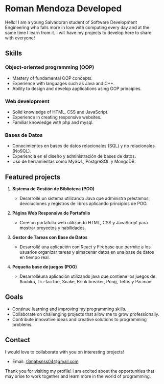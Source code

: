 # Roman Mendoza Developed

Hello! I am a young Salvadoran student of Software Development Engineering who falls more in love with computing every day and at the same time I learn from it. I will have my projects to develop here to share with everyone!

## Skills

### Object-oriented programming (OOP)
- Mastery of fundamental OOP concepts.
- Experience with languages ​​such as Java and C++.
- Ability to design and develop applications using OOP principles.

### Web development
- Solid knowledge of HTML, CSS and JavaScript.
- Experience in creating responsive websites.
- Familiar knowledge with php and mysql.

### Bases de Datos
- Conocimientos en bases de datos relacionales (SQL) y no relacionales (NoSQL).
- Experiencia en el diseño y administración de bases de datos.
- Uso de herramientas como MySQL, PostgreSQL y MongoDB.

## Featured projects
1. **Sistema de Gestión de Biblioteca (POO)**
   - Desarrollé un sistema utilizando Java que administra préstamos, devoluciones y registros de libros aplicando principios de POO.

2. **Página Web Responsiva de Portafolio**
   - Creé un portafolio web utilizando HTML, CSS y JavaScript para mostrar proyectos y habilidades.

3. **Gestor de Tareas con Base de Datos**
   - Desarrollé una aplicación con React y Firebase que permite a los usuarios organizar tareas y almacenar datos en una base de datos en tiempo real.
     
4. **Pequeña base de juegos (POO)**
   - Desarrolléuna aplicación utilizando java que contiene los juegos de: Sudoku, Tic-tac toe, Snake, Brink breaker, Pong, Tetris y Pacman

## Goals
- Continue learning and improving my programming skills.
- Collaborate on challenging projects that allow me to grow professionally.
- Contribute innovative ideas and creative solutions to programming problems.

## Contact
I would love to collaborate with you on interesting projects!
- Email:  r3mabsnss04@gmail.com

Thank you for visiting my profile! I am excited about the opportunities that may arise to work together and learn more in the world of programming.
